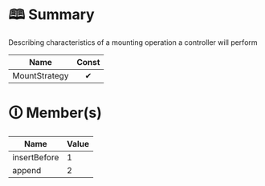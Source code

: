 # &#128366; Summary

Describing characteristics of a mounting operation a controller will perform

| Name       | Const                        |
|------------|:----------------------------:|
| MountStrategy | ✔ |

# &#128712; Member(s)

| Name         | Value         |
|--------------|---------------|
| insertBefore | 1 |
| append | 2 |